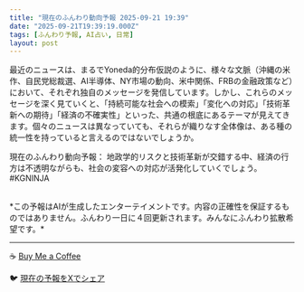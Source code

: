 ```yaml
---
title: "現在のふんわり動向予報 2025-09-21 19:39"
date: "2025-09-21T19:39:19.000Z"
tags: [ふんわり予報, AI占い, 日常]
layout: post
---
```


最近のニュースは、まるでYoneda的分布仮説のように、様々な文脈（沖縄の米作、自民党総裁選、AI半導体、NY市場の動向、米中関係、FRBの金融政策など）において、それぞれ独自のメッセージを発信しています。しかし、これらのメッセージを深く見ていくと、「持続可能な社会への模索」「変化への対応」「技術革新への期待」「経済の不確実性」といった、共通の根底にあるテーマが見えてきます。個々のニュースは異なっていても、それらが織りなす全体像は、ある種の統一性を持っていると言えるのではないでしょうか。

現在のふんわり動向予報：
地政学的リスクと技術革新が交錯する中、経済の行方は不透明ながらも、社会の変容への対応が活発化していくでしょう。#KGNINJA

<br>
*この予報はAIが生成したエンターテイメントです。内容の正確性を保証するものではありません。ふんわり一日に４回更新されます。みんなにふんわり拡散希望です。*

---
☕️ [Buy Me a Coffee](https://www.buymeacoffee.com/kgninja)

🐦 [現在の予報をXでシェア](https://twitter.com/intent/tweet?text=%E7%8F%BE%E5%9C%A8%E3%81%AE%E3%81%B5%E3%82%93%E3%82%8F%E3%82%8A%E4%BA%88%E5%A0%B1%3A%20%E3%80%8C%E6%9C%80%E8%BF%91%E3%81%AE%E3%83%8B%E3%83%A5%E3%83%BC%E3%82%B9%E3%81%AF%E3%80%81%E3%81%BE%E3%82%8B%E3%81%A7Yoneda%E7%9A%84%E5%88%86%E5%B8%83%E4%BB%AE%E8%AA%AC%E3%81%AE%E3%82%88%E3%81%86%E3%81%AB%E3%80%81%E6%A7%98%E3%80%85%E3%81%AA%E6%96%87%E8%84%88%EF%BC%88%E6%B2%96%E7%B8%84%E3%81%AE%E7%B1%B3%E4%BD%9C%E3%80%81%E8%87%AA%E6%B0%91%E5%85%9A%E7%B7%8F%E8%A3%81%E9%81%B8%E3%80%81AI%E5%8D%8A%E5%B0%8E%E4%BD%93%E3%80%81NY%E5%B8%82%E5%A0%B4%E3%81%AE%E5%8B%95%E5%90%91%E3%80%81%E7%B1%B3%E4%B8%AD%E9%96%A2%E4%BF%82%E3%80%81FRB%E3%81%AE%E9%87%91%E8%9E%8D%E6%94%BF%E7%AD%96%E3%81%AA%E3%81%A9%EF%BC%89%E3%81%AB%E3%81%8A%E3%81%84%E3%81%A6%E3%80%81%E3%81%9D%E3%82%8C%E3%81%9E%E3%82%8C%E7%8B%AC%E8%87%AA%E3%81%AE%E3%83%A1%E3%83%83%E3%82%BB%E3%83%BC%E3%82%B8%E3%82%92%E7%99%BA%E4%BF%A1...%E3%80%8D%23KGNINJA%20%E7%B6%9A%E3%81%8D%E3%81%AF%E3%83%96%E3%83%AD%E3%82%B0%E3%81%A7%EF%BC%81%F0%9F%91%87&url=https%3A%2F%2Fkg-ninja.github.io%2FFunwariyoso%2F)
